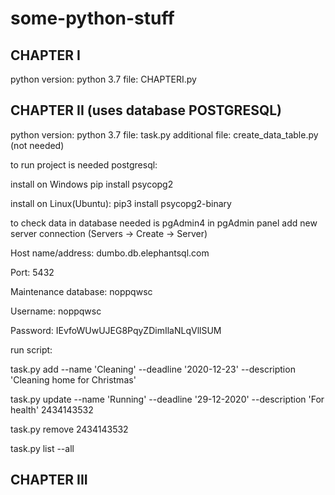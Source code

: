 # some-python-stuff

CHAPTER I
---------------------------------
python version: python 3.7
file: CHAPTERI.py

CHAPTER II (uses database POSTGRESQL)
---------------------------------
python version: python 3.7
file: task.py
additional file: create_data_table.py (not needed)

to run project is needed postgresql:

install on Windows
pip install psycopg2

install on Linux(Ubuntu):
pip3 install psycopg2-binary

to check data in database needed is pgAdmin4
in pgAdmin panel add new server connection (Servers -> Create -> Server)

Host name/address: dumbo.db.elephantsql.com

Port: 5432

Maintenance database: noppqwsc

Username: noppqwsc

Password: IEvfoWUwUJEG8PqyZDimIlaNLqVllSUM

run script:

task.py add --name 'Cleaning' --deadline '2020-12-23' --description 'Cleaning home for Christmas' 

task.py update --name 'Running' --deadline '29-12-2020' --description 'For health' 2434143532

task.py remove 2434143532

task.py list --all

CHAPTER III
---------------------------------


